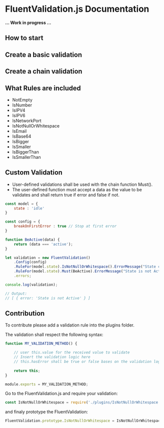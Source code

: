 # FluentValidation.js Documentation

__... Work in progress ...__

## How to start

## Create a basic validation

## Create a chain validation

## What Rules are included
- NotEmpty
- IsNumber
- IsIPV4
- IsIPV6
- IsNetworkPort
- IsNotNullOrWhitespace
- IsEmail
- IsBase64
- IsBigger
- IsSmaller
- IsBiggerThan
- IsSmallerThan

## Custom Validation
- User-defined validations shall be used with the chain function Must().
- The user-defined function must accept a data as the value to be validates and shall return true if error and false if not.

```javascript
const model = {
    state : 'idle'
}

const config = {
    breakOnFirstError : true // Stop at first error
}

function BeActive(data) {
    return (data === 'active');
}

let validation = new FluentValidation()
    .Config(config)
    .RuleFor(model.state).IsNotNullOrWhitespace().ErrorMessage("State cannot be empty")
    .RuleFor(model.state).Must(BeActive).ErrorMessage("State is not Active")
    .errors;

console.log(validation);

// Output:
// [ { error: 'State is not Active' } ]
```

## Contribution
To contribute please add a validation rule into the plugins folder.

The validation shall respect the following syntax:

``` javascript
function MY_VALIDATION_METHOD() {

    // user this.value for the received value to validate
    // Insert the validation logic here
    // this.hasError shall be true or false bases on the validation login
    
    return this;
}

module.exports = MY_VALIDATION_METHOD;
```

Go to the FluentValidation.js and require your validation:

``` javascript
const IsNotNullOrWhitespace = require('./plugins/IsNotNullOrWhitespace');
```

and finaly prototype the FluentValidation:

``` javascript
FluentValidation.prototype.IsNotNullOrWhitespace = IsNotNullOrWhitespace;
```

